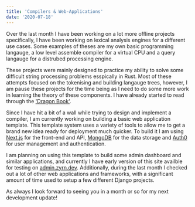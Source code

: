 ```yaml
---
title: 'Compilers & Web-Applications'
date: '2020-07-18'
---
```


Over the last month I have been working on a lot more offline projects specifically, I have been working on lexical analysis engines for a different use cases. Some examples of theses are my own basic programming langauge, a low level assemble compiler for a virtual CPU and a query langauge for a distrubed processing engine.

These projects were mainly designed to practice my ability to solve some difficult string processing problems esspically in Rust. Most of these attempts focused on the tokenising and building langauge trees, however, I am pause these projects for the time being as I need to do some more work in learning the theory of these components. I have already started to read through the <a href="https://en.wikipedia.org/wiki/Compilers:_Principles,_Techniques,_and_Tools">'Dragon Book'</a>.

Since I have hit a bit of a wall while trying to design and implement a compiler, I am currently working on building a basic web application template. This template system uses a variety of tools to allow me to get a brand new idea ready for deployment much quicker. To build it I am using <a href="https://nextjs.org/">Next.js</a> for the front-end and API, <a href="https://www.mongodb.com/">MongoDB</a> for the data storage and <a href="https://auth0.com/">Auth0</a> for user management and authentication.

I am planning on using this template to build some admin dashboard and similar applications, and currently I have early version of this site availble for testing on <a href="https://admin.zyrn.dev">admin.zyrn.dev</a>. Additionally, during the last month I checked out a lot of other web applications and frameworks, with a significant amount of time used to setup a few different Django projects.

As always I look forward to seeing you in a month or so for my next development update!